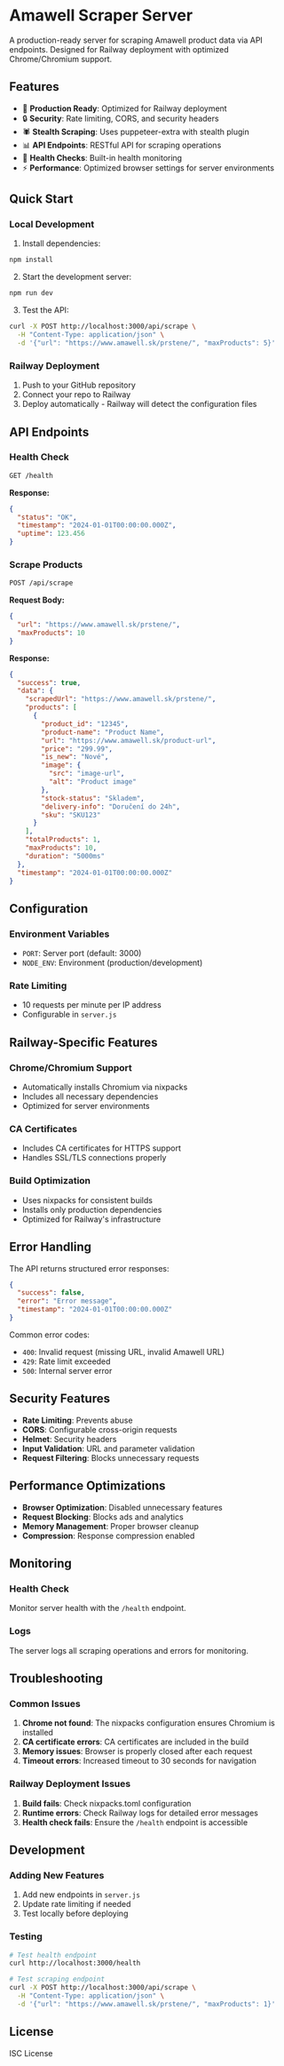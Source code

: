# Amawell Scraper Server

A production-ready server for scraping Amawell product data via API endpoints. Designed for Railway deployment with optimized Chrome/Chromium support.

## Features

- 🚀 **Production Ready**: Optimized for Railway deployment
- 🔒 **Security**: Rate limiting, CORS, and security headers
- 🕷️ **Stealth Scraping**: Uses puppeteer-extra with stealth plugin
- 📊 **API Endpoints**: RESTful API for scraping operations
- 🏥 **Health Checks**: Built-in health monitoring
- ⚡ **Performance**: Optimized browser settings for server environments

## Quick Start

### Local Development

1. Install dependencies:
```bash
npm install
```

2. Start the development server:
```bash
npm run dev
```

3. Test the API:
```bash
curl -X POST http://localhost:3000/api/scrape \
  -H "Content-Type: application/json" \
  -d '{"url": "https://www.amawell.sk/prstene/", "maxProducts": 5}'
```

### Railway Deployment

1. Push to your GitHub repository
2. Connect your repo to Railway
3. Deploy automatically - Railway will detect the configuration files

## API Endpoints

### Health Check
```bash
GET /health
```

**Response:**
```json
{
  "status": "OK",
  "timestamp": "2024-01-01T00:00:00.000Z",
  "uptime": 123.456
}
```

### Scrape Products
```bash
POST /api/scrape
```

**Request Body:**
```json
{
  "url": "https://www.amawell.sk/prstene/",
  "maxProducts": 10
}
```

**Response:**
```json
{
  "success": true,
  "data": {
    "scrapedUrl": "https://www.amawell.sk/prstene/",
    "products": [
      {
        "product_id": "12345",
        "product-name": "Product Name",
        "url": "https://www.amawell.sk/product-url",
        "price": "299.99",
        "is_new": "Nové",
        "image": {
          "src": "image-url",
          "alt": "Product image"
        },
        "stock-status": "Skladem",
        "delivery-info": "Doručení do 24h",
        "sku": "SKU123"
      }
    ],
    "totalProducts": 1,
    "maxProducts": 10,
    "duration": "5000ms"
  },
  "timestamp": "2024-01-01T00:00:00.000Z"
}
```

## Configuration

### Environment Variables

- `PORT`: Server port (default: 3000)
- `NODE_ENV`: Environment (production/development)

### Rate Limiting

- 10 requests per minute per IP address
- Configurable in `server.js`

## Railway-Specific Features

### Chrome/Chromium Support
- Automatically installs Chromium via nixpacks
- Includes all necessary dependencies
- Optimized for server environments

### CA Certificates
- Includes CA certificates for HTTPS support
- Handles SSL/TLS connections properly

### Build Optimization
- Uses nixpacks for consistent builds
- Installs only production dependencies
- Optimized for Railway's infrastructure

## Error Handling

The API returns structured error responses:

```json
{
  "success": false,
  "error": "Error message",
  "timestamp": "2024-01-01T00:00:00.000Z"
}
```

Common error codes:
- `400`: Invalid request (missing URL, invalid Amawell URL)
- `429`: Rate limit exceeded
- `500`: Internal server error

## Security Features

- **Rate Limiting**: Prevents abuse
- **CORS**: Configurable cross-origin requests
- **Helmet**: Security headers
- **Input Validation**: URL and parameter validation
- **Request Filtering**: Blocks unnecessary requests

## Performance Optimizations

- **Browser Optimization**: Disabled unnecessary features
- **Request Blocking**: Blocks ads and analytics
- **Memory Management**: Proper browser cleanup
- **Compression**: Response compression enabled

## Monitoring

### Health Check
Monitor server health with the `/health` endpoint.

### Logs
The server logs all scraping operations and errors for monitoring.

## Troubleshooting

### Common Issues

1. **Chrome not found**: The nixpacks configuration ensures Chromium is installed
2. **CA certificate errors**: CA certificates are included in the build
3. **Memory issues**: Browser is properly closed after each request
4. **Timeout errors**: Increased timeout to 30 seconds for navigation

### Railway Deployment Issues

1. **Build fails**: Check nixpacks.toml configuration
2. **Runtime errors**: Check Railway logs for detailed error messages
3. **Health check fails**: Ensure the `/health` endpoint is accessible

## Development

### Adding New Features

1. Add new endpoints in `server.js`
2. Update rate limiting if needed
3. Test locally before deploying

### Testing

```bash
# Test health endpoint
curl http://localhost:3000/health

# Test scraping endpoint
curl -X POST http://localhost:3000/api/scrape \
  -H "Content-Type: application/json" \
  -d '{"url": "https://www.amawell.sk/prstene/", "maxProducts": 1}'
```

## License

ISC License 